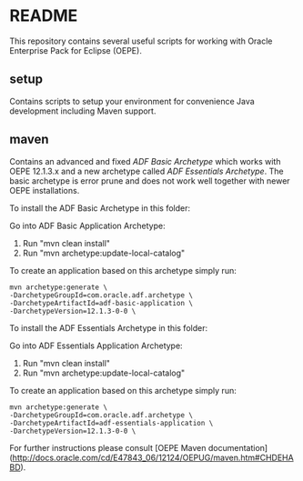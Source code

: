 README
======
This repository contains several useful scripts for working with Oracle Enterprise Pack
for Eclipse (OEPE).

setup
-----
Contains scripts to setup your environment for convenience Java development including
Maven support.


maven
-----
Contains an advanced and fixed _ADF Basic Archetype_ which works with OEPE 12.1.3.x and
a new archetype called _ADF Essentials Archetype_. The basic archetype is error prune and does
not work well together with newer OEPE installations.


To install the ADF Basic Archetype in this folder:

Go into ADF Basic Application Archetype:

1.	Run "mvn clean install"
2.	Run "mvn archetype:update-local-catalog"


To create an application based on this archetype simply run:

	mvn archetype:generate \
	-DarchetypeGroupId=com.oracle.adf.archetype \
	-DarchetypeArtifactId=adf-basic-application \
	-DarchetypeVersion=12.1.3-0-0 \

	
To install the ADF Essentials Archetype in this folder:

Go into ADF Essentials Application Archetype:

1.	Run "mvn clean install"
2.	Run "mvn archetype:update-local-catalog"


To create an application based on this archetype simply run:

	mvn archetype:generate \
	-DarchetypeGroupId=com.oracle.adf.archetype \
	-DarchetypeArtifactId=adf-essentials-application \
	-DarchetypeVersion=12.1.3-0-0 \

	
For further instructions please consult [OEPE Maven documentation] (http://docs.oracle.com/cd/E47843_06/12124/OEPUG/maven.htm#CHDEHABD).